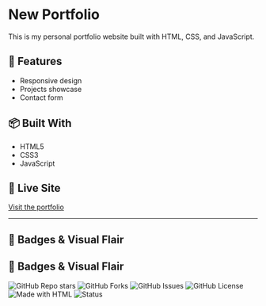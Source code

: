# New Portfolio

This is my personal portfolio website built with HTML, CSS, and JavaScript.

## 🚀 Features

- Responsive design
- Projects showcase
- Contact form

## 📦 Built With

- HTML5
- CSS3
- JavaScript

## 🔗 Live Site

[Visit the portfolio](https://breiajohn.github.io/new-portfolio)

---

## 🧷 Badges & Visual Flair

## 🧷 Badges & Visual Flair

![GitHub Repo stars](https://img.shields.io/github/stars/breiajohn/new-portfolio?style=social)
![GitHub Forks](https://img.shields.io/github/forks/breiajohn/new-portfolio?style=social)
![GitHub Issues](https://img.shields.io/github/issues/breiajohn/new-portfolio)
![GitHub License](https://img.shields.io/github/license/breiajohn/new-portfolio)
![Made with HTML](https://img.shields.io/badge/Made%20with-HTML5-orange)
![Status](https://img.shields.io/badge/status-live-brightgreen)